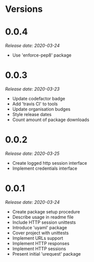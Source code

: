 Versions
========

0.0.4
======

_Release date: 2020-03-24_

- Use 'enforce-pep8' package

0.0.3
========

_Release date: 2020-03-23_

- Update codefactor badge
- Add 'travis CI' to tools
- Update organisation budges
- Style release dates
- Count amount of package downloads

0.0.2
========

_Release date: 2020-03-25_

- Create logged http session interface
- Implement credentials interface

0.0.1
========

_Release date: 2020-03-24_

- Create package setup procedure
- Describe usage in readme file
- Include HTTP session unittests
- Introduce 'uyaml' package
- Cover project with unittests
- Implement URLs support
- Implement HTTP responses
- Implement HTTP sessions
- Present initial 'urequest' package
